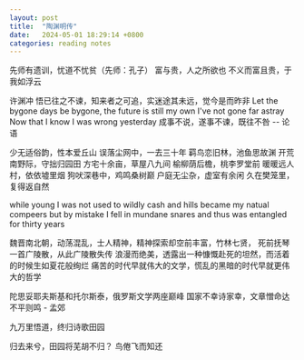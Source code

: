 ```yaml
---
layout: post
title:  "陶渊明传"
date:   2024-05-01 18:29:14 +0800
categories: reading notes
---
```


先师有遗训，忧道不忧贫（先师：孔子）
富与贵，人之所欲也
不义而富且贵，于我如浮云


许渊冲
悟已往之不谏，知来者之可追，实迷途其未远，觉今是而昨非
Let the bygone days be bygone, the future is still my own
I've not gone far astray
Now that I know I was wrong yesterday
成事不说，遂事不谏，既往不咎 -- 论语

少无适俗韵，性本爱丘山
误落尘网中，一去三十年
羁鸟恋旧林，池鱼思故渊
开荒南野际，守拙归园田
方宅十余亩，草屋八九间
榆柳荫后檐，桃李罗堂前
暖暖远人村，依依墟里烟
狗吠深巷中，鸡鸣桑树巅
户庭无尘杂，虚室有余闲
久在樊笼里，复得返自然

while young I was not used to wildly cash
and hills became my natual compeers
but by mistake I fell in mundane snares 
and thus was entangled for thirty years

魏晋南北朝，动荡混乱，士人精神，精神探索却空前丰富，竹林七贤，
死前抚琴一首广陵散，从此广陵散失传 浪漫而绝美，透露出一种慷慨赴死的坦然，而活着的时候生如夏花般绚烂
痛苦的时代早就伟大的文学，慌乱的黑暗的时代早就更伟大的哲学

陀思妥耶夫斯基和托尔斯泰，俄罗斯文学两座巅峰
国家不幸诗家幸，文章憎命达
不平则鸣 - 孟郊

九万里悟道，终归诗歌田园

归去来兮，田园将芜胡不归？
鸟倦飞而知还 

